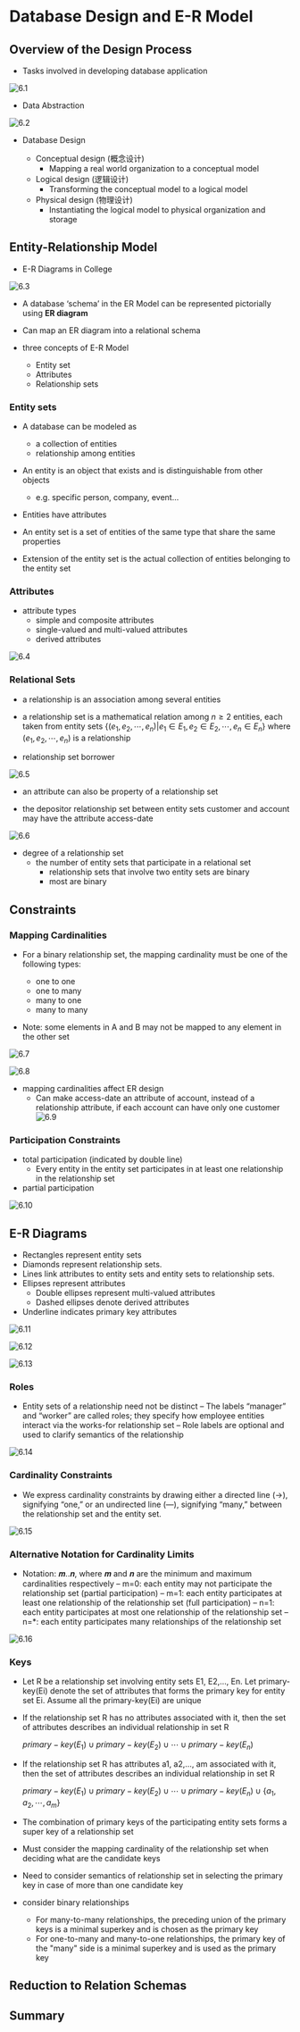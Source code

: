 # Database Design and E-R Model

## Overview of the Design Process

* Tasks involved in developing database application

![6.1](pictures/6.1.png)

* Data Abstraction

![6.2](pictures/6.2.png)

* Database Design

  * Conceptual design (概念设计)
    * Mapping a real world organization to a conceptual model
  * Logical design (逻辑设计)
    * Transforming the conceptual model to a logical model
  * Physical design (物理设计)
    * Instantiating the logical model to physical organization and storage

## Entity-Relationship Model

* E-R Diagrams in College

![6.3](pictures/6.3.png)

* A database ‘schema’ in the ER Model can be represented pictorially using **ER diagram**
* Can map an ER diagram into a relational schema

* three concepts of E-R Model
  * Entity set
  * Attributes
  * Relationship sets

### Entity sets

* A database can be modeled as
  * a collection of entities
  * relationship among entities

* An entity is an object that exists and is distinguishable from other objects
  * e.g. specific person, company, event...

* Entities have attributes

* An entity set is a set of entities of the same type that share the same properties

* Extension of the entity set is the actual collection of entities belonging to the entity set

### Attributes

* attribute types
  * simple and composite attributes
  * single-valued and multi-valued attributes
  * derived attributes

![6.4](pictures/6.4.png)

### Relational Sets

* a relationship is an association among several entities

* a relationship set is a mathematical relation among $n\geq2$ entities, each taken from entity sets $\{(e_1,e_2,\cdots,e_n)|e_1\in E_1,e_2\in E_2,\cdots,e_n\in E_n\}$
where $(e_1,e_2,\cdots,e_n)$ is a relationship

* relationship set borrower

![6.5](pictures/6.5.png)

* an attribute can also be property of a relationship set

* the depositor relationship set between entity sets customer and account may have the attribute access-date

![6.6](pictures/6.6.png)

* degree of a relationship set
  * the number of entity sets that participate in a relational set
    * relationship sets that involve two entity sets are binary
    * most are binary

## Constraints

### Mapping Cardinalities

* For a binary relationship set, the mapping cardinality must be one of the following types:
  * one to one
  * one to many
  * many to one
  * many to many

* Note: some elements in A and B may not be mapped to any element in the other set

![6.7](pictures/6.7.png)

![6.8](pictures/6.8.png)

* mapping cardinalities affect ER design
  * Can make access-date an attribute of account, instead of a relationship attribute, if each account can have only one customer
  ![6.9](pictures/6.9.png)

### Participation Constraints

* total participation  (indicated by double line)
  * Every entity in the entity set participates in at least one relationship in the relationship set
* partial participation

![6.10](pictures/6.10.png)

## E-R Diagrams

* Rectangles represent entity sets
* Diamonds represent relationship sets.
* Lines link attributes to entity sets and entity sets to relationship 
sets.
* Ellipses represent attributes
  * Double ellipses represent multi-valued attributes
  * Dashed ellipses denote derived attributes
* Underline indicates primary key attributes

![6.11](pictures/6.11.png)

![6.12](pictures/6.12.png)

![6.13](pictures/6.13.png)

### Roles

* Entity sets of a relationship need not be distinct
– The labels “manager” and “worker” are called roles; they specify how employee entities interact via the works-for relationship set
– Role labels are optional and used to clarify semantics of the relationship

![6.14](pictures/6.14.png)

### Cardinality Constraints

* We express cardinality constraints by drawing either a directed line (→), signifying “one,” or an undirected line (—), signifying “many,” between the relationship set and the entity set.

![6.15](pictures/6.15.png)

### Alternative Notation for Cardinality Limits

* Notation: 𝒎..𝒏, where 𝒎 and 𝒏 are the minimum and maximum 
cardinalities respectively
– m=0: each entity may not participate the relationship set (partial participation)
– m=1: each entity participates at least one relationship of the relationship set 
(full participation)
– n=1: each entity participates at most one relationship of the relationship set
– n=*: each entity participates many relationships of the relationship set

![6.16](pictures/6.16.png)

### Keys

* Let R be a relationship set involving entity sets E1, E2,…, En. Let primary-key(Ei) denote the set of attributes that forms the primary key for entity set Ei. Assume all the primary-key(Ei) are unique
* If the relationship set R has no attributes associated with it, then the set of attributes describes an individual relationship in set R

  $primary-key(E_1)\cup primary-key(E_2)\cup\cdots\cup primary-key(E_n)$
* If the relationship set R has attributes a1, a2,…, am associated with it, then the set of attributes describes an individual relationship in set R

  $primary-key(E_1)\cup primary-key(E_2)\cup\cdots\cup primary-key(E_n)\cup\{a_1,a_2,\cdots,a_m\}$
* The combination of primary keys of the participating entity sets forms a super key of a relationship set
* Must consider the mapping cardinality of the relationship set when deciding what are the candidate keys
* Need to consider semantics of relationship set in selecting the primary key in case of more than one candidate key

* consider binary relationships
  * For many-to-many relationships, the preceding union of the primary keys is a minimal superkey and is chosen as the primary key
  * For one-to-many and many-to-one relationships, the primary key of the "many" side is a minimal superkey and is used as the primary key

## Reduction to Relation Schemas

## Summary
